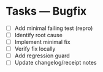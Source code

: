 # Tasks — Bugfix

- [ ] Add minimal failing test (repro)
- [ ] Identify root cause
- [ ] Implement minimal fix
- [ ] Verify fix locally
- [ ] Add regression guard
- [ ] Update changelog/receipt notes
